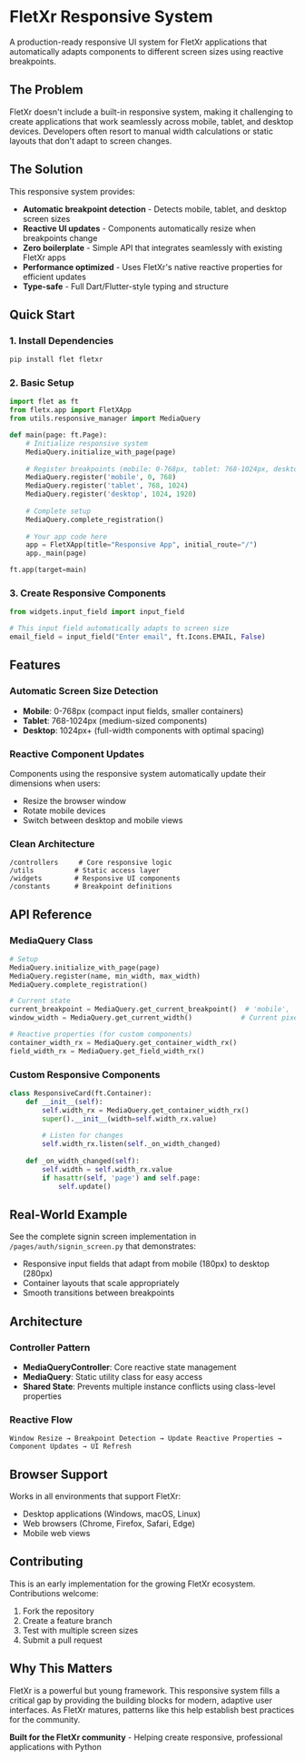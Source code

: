 # FletXr Responsive System

A production-ready responsive UI system for FletXr applications that automatically adapts components to different screen sizes using reactive breakpoints.

## The Problem

FletXr doesn't include a built-in responsive system, making it challenging to create applications that work seamlessly across mobile, tablet, and desktop devices. Developers often resort to manual width calculations or static layouts that don't adapt to screen changes.

## The Solution

This responsive system provides:

- **Automatic breakpoint detection** - Detects mobile, tablet, and desktop screen sizes
- **Reactive UI updates** - Components automatically resize when breakpoints change
- **Zero boilerplate** - Simple API that integrates seamlessly with existing FletXr apps
- **Performance optimized** - Uses FletXr's native reactive properties for efficient updates
- **Type-safe** - Full Dart/Flutter-style typing and structure

## Quick Start

### 1. Install Dependencies

```bash
pip install flet fletxr
```

### 2. Basic Setup

```python
import flet as ft
from fletx.app import FletXApp
from utils.responsive_manager import MediaQuery

def main(page: ft.Page):
    # Initialize responsive system
    MediaQuery.initialize_with_page(page)
    
    # Register breakpoints (mobile: 0-768px, tablet: 768-1024px, desktop: 1024px+)
    MediaQuery.register('mobile', 0, 768)
    MediaQuery.register('tablet', 768, 1024)
    MediaQuery.register('desktop', 1024, 1920)
    
    # Complete setup
    MediaQuery.complete_registration()
    
    # Your app code here
    app = FletXApp(title="Responsive App", initial_route="/")
    app._main(page)

ft.app(target=main)
```

### 3. Create Responsive Components

```python
from widgets.input_field import input_field

# This input field automatically adapts to screen size
email_field = input_field("Enter email", ft.Icons.EMAIL, False)
```

## Features

### Automatic Screen Size Detection
- **Mobile**: 0-768px (compact input fields, smaller containers)
- **Tablet**: 768-1024px (medium-sized components)
- **Desktop**: 1024px+ (full-width components with optimal spacing)

### Reactive Component Updates
Components using the responsive system automatically update their dimensions when users:
- Resize the browser window
- Rotate mobile devices
- Switch between desktop and mobile views

### Clean Architecture
```
/controllers     # Core responsive logic
/utils          # Static access layer  
/widgets        # Responsive UI components
/constants      # Breakpoint definitions
```

## API Reference

### MediaQuery Class

```python
# Setup
MediaQuery.initialize_with_page(page)
MediaQuery.register(name, min_width, max_width)
MediaQuery.complete_registration()

# Current state
current_breakpoint = MediaQuery.get_current_breakpoint()  # 'mobile', 'tablet', 'desktop'
window_width = MediaQuery.get_current_width()            # Current pixel width

# Reactive properties (for custom components)
container_width_rx = MediaQuery.get_container_width_rx()
field_width_rx = MediaQuery.get_field_width_rx()
```

### Custom Responsive Components

```python
class ResponsiveCard(ft.Container):
    def __init__(self):
        self.width_rx = MediaQuery.get_container_width_rx()
        super().__init__(width=self.width_rx.value)
        
        # Listen for changes
        self.width_rx.listen(self._on_width_changed)
    
    def _on_width_changed(self):
        self.width = self.width_rx.value
        if hasattr(self, 'page') and self.page:
            self.update()
```

## Real-World Example

See the complete signin screen implementation in `/pages/auth/signin_screen.py` that demonstrates:
- Responsive input fields that adapt from mobile (180px) to desktop (280px)
- Container layouts that scale appropriately
- Smooth transitions between breakpoints

## Architecture

### Controller Pattern
- **MediaQueryController**: Core reactive state management
- **MediaQuery**: Static utility class for easy access
- **Shared State**: Prevents multiple instance conflicts using class-level properties

### Reactive Flow
```
Window Resize → Breakpoint Detection → Update Reactive Properties → Component Updates → UI Refresh
```

## Browser Support

Works in all environments that support FletXr:
- Desktop applications (Windows, macOS, Linux)
- Web browsers (Chrome, Firefox, Safari, Edge)
- Mobile web views

## Contributing

This is an early implementation for the growing FletXr ecosystem. Contributions welcome:

1. Fork the repository
2. Create a feature branch
3. Test with multiple screen sizes
4. Submit a pull request

## Why This Matters

FletXr is a powerful but young framework. This responsive system fills a critical gap by providing the building blocks for modern, adaptive user interfaces. As FletXr matures, patterns like this help establish best practices for the community.

**Built for the FletXr community** - Helping create responsive, professional applications with Python